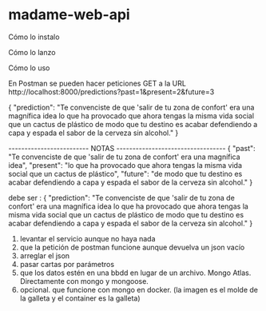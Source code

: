 # madame-web-api


Cómo lo instalo

Cómo lo lanzo

Cómo lo uso

En Postman se pueden hacer peticiones GET a la URL http://localhost:8000/predictions?past=1&present=2&future=3

{
  "prediction":  "Te convenciste de que 'salir de tu zona de confort' era una magnífica idea lo que ha provocado que ahora tengas la misma vida social que un cactus de plástico de modo que tu destino es acabar defendiendo a capa y espada el sabor de la cerveza sin alcohol."
}




------------------------- NOTAS ----------------------------------
{
  "past":  "Te convenciste de que 'salir de tu zona de confort' era una magnífica idea",
  "present": "lo que ha provocado que ahora tengas la misma vida social que un cactus de plástico",
  "future": "de modo que tu destino es acabar defendiendo a capa y espada el sabor de la cerveza sin alcohol."
}

debe ser :
{
  "prediction":  "Te convenciste de que 'salir de tu zona de confort' era una magnífica idea lo que ha provocado que ahora tengas la misma vida social que un cactus de plástico de modo que tu destino es acabar defendiendo a capa y espada el sabor de la cerveza sin alcohol."
}


1. levantar el servicio aunque no haya nada 
2. que la petición de postman funcione aunque devuelva un json vacío
3. arreglar el json
4. pasar cartas por parámetros
5. que los datos estén en una bbdd en lugar de un archivo. Mongo Atlas. Directamente con mongo y mongoose.
6. opcional. que funcione con mongo en docker. (la imagen es el molde de la galleta y el container es la galleta)

